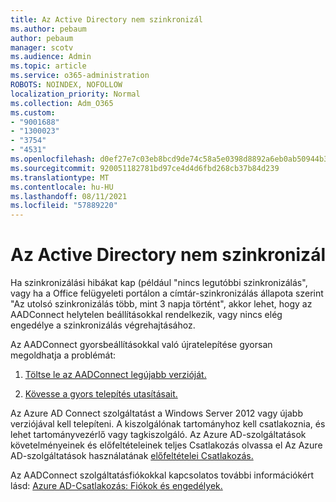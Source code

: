 ```yaml
---
title: Az Active Directory nem szinkronizál
ms.author: pebaum
author: pebaum
manager: scotv
ms.audience: Admin
ms.topic: article
ms.service: o365-administration
ROBOTS: NOINDEX, NOFOLLOW
localization_priority: Normal
ms.collection: Adm_O365
ms.custom:
- "9001688"
- "1300023"
- "3754"
- "4531"
ms.openlocfilehash: d0ef27e7c03eb8bcd9de74c58a5e0398d8892a6eb0ab50944b3c2201247fa0b8
ms.sourcegitcommit: 920051182781bd97ce4d4d6fbd268cb37b84d239
ms.translationtype: MT
ms.contentlocale: hu-HU
ms.lasthandoff: 08/11/2021
ms.locfileid: "57889220"
---
```

# <a name="active-directory-not-syncing"></a>Az Active Directory nem szinkronizál

Ha szinkronizálási hibákat kap (például "nincs legutóbbi szinkronizálás", vagy ha a Office felügyeleti portálon a címtár-szinkronizálás állapota szerint "Az utolsó szinkronizálás több, mint 3 napja történt", akkor lehet, hogy az AADConnect helytelen beállításokkal rendelkezik, vagy nincs elég engedélye a szinkronizálás végrehajtásához.  

Az AADConnect gyorsbeállításokkal való újratelepítése gyorsan megoldhatja a problémát:

1. [Töltse le az AADConnect legújabb verzióját.](https://go.microsoft.com/fwlink/?LinkId=615771)

2. [Kövesse a gyors telepítés utasításait.](https://docs.microsoft.com/azure/active-directory/hybrid/how-to-connect-install-express)

Az Azure AD Connect szolgáltatást a Windows Server 2012 vagy újabb verziójával kell telepíteni. A kiszolgálónak tartományhoz kell csatlakoznia, és lehet tartományvezérlő vagy tagkiszolgáló. Az Azure AD-szolgáltatások követelményeinek és előfeltételeinek teljes Csatlakozás olvassa el Az Azure AD-szolgáltatások használatának [előfeltételei Csatlakozás.](https://docs.microsoft.com/azure/active-directory/hybrid/how-to-connect-install-prerequisites)

Az AADConnect szolgáltatásfiókokkal kapcsolatos további információkért lásd: [Azure AD-Csatlakozás: Fiókok és engedélyek.](https://docs.microsoft.com/azure/active-directory/hybrid/reference-connect-accounts-permissions)

